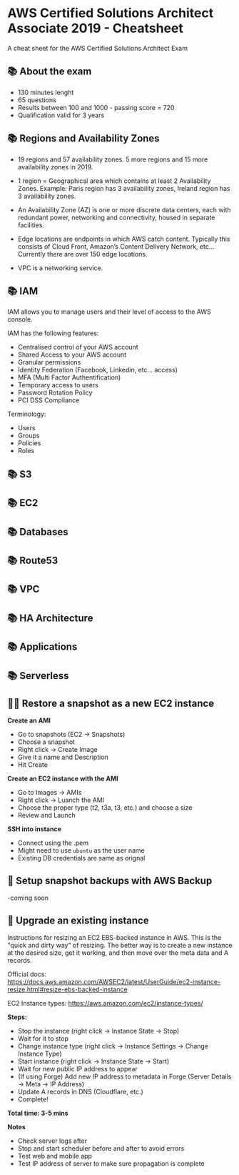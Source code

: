 # AWS Certified Solutions Architect Associate 2019 - Cheatsheet

A cheat sheet for the AWS Certified Solutions Architect Exam

## 📚 About the exam

- 130 minutes lenght
- 65 questions
- Results between 100 and 1000 - passing score = 720
- Qualification valid for 3 years

## 📚 Regions and Availability Zones

- 19 regions and 57 availability zones. 5 more regions and 15 more availability zones in 2019.

- 1 region = Geographical area which contains at least 2 Availability Zones. Example: Paris region has 3 availability zones, Ireland region has 3 availability zones.

- An Availability Zone (AZ) is one or more discrete data centers, each with redundant power, networking and connectivity, housed in separate facilities.

- Edge locations are endpoints in which AWS catch content. Typically this consists of Cloud Front, Amazon’s Content Delivery Network,  etc… Currently there are over 150 edge locations.

- VPC is a networking service.

## 📚 IAM

IAM allows you to manage users and their level of access to the AWS console.

IAM has the following features:

- Centralised control of your AWS account
- Shared Access to your AWS account
- Granular permissions
- Identity Federation (Facebook, Linkedin, etc… access)
- MFA (Multi Factor Authentification)
- Temporary access to users 
- Password Rotation Policy
- PCI DSS Compliance

Terminology:

- Users
- Groups
- Policies
- Roles

## 📚 S3

## 📚 EC2

## 📚 Databases

## 📚 Route53

## 📚 VPC

## 📚 HA Architecture

## 📚 Applications

## 📚 Serverless

## 💁‍♀️ Restore a snapshot as a new EC2 instance

**Create an AMI**
- Go to snapshots (EC2 -> Snapshots)
- Choose a snapshot
- Right click -> Create Image
- Give it a name and Description
- Hit Create

**Create an EC2 instance with the AMI**
- Go to Images -> AMIs
- Right click -> Luanch the AMI
- Choose the proper type (t2, t3a, t3, etc.) and choose a size
- Review and Launch

**SSH into instance**
- Connect using the .pem
- Might need to use `ubuntu` as the user name
- Existing DB credentials are same as orignal

## 🙏 Setup snapshot backups with AWS Backup
-coming soon

## 🥛 Upgrade an existing instance
Instructions for resizing an EC2 EBS-backed instance in AWS. This is the "quick and dirty way" of resizing. The better way is to create a new instance at the desired size, get it working, and then move over the meta data and A records.

Official docs:
https://docs.aws.amazon.com/AWSEC2/latest/UserGuide/ec2-instance-resize.html#resize-ebs-backed-instance

EC2 Instance types:
https://aws.amazon.com/ec2/instance-types/

**Steps:**
- Stop the instance (right click -> Instance State -> Stop)
- Wait for it to stop
- Change instance type (right click -> Instance Settings -> Change Instance Type)
- Start instance (right click -> Instance State -> Start)
- Wait for new public IP address to appear
- (If using Forge) Add new IP address to metadata in Forge (Server Details -> Meta -> IP Address)
- Update A records in DNS (Cloudflare, etc.)
- Complete!

**Total time: 3-5 mins**

**Notes**
- Check server logs after
- Stop and start scheduler before and after to avoid errors
- Test web and mobile app 
- Test IP address of server to make sure propagation is complete

